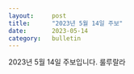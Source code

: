 ```yaml
---
layout:     post
title:      "2023년 5월 14일 주보"
date:       2023-05-14
category: 	bulletin
---
```


2023년 5월 14일 주보입니다.
룰루랄라